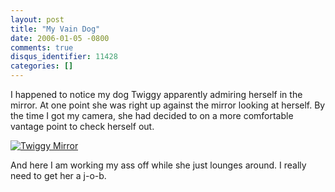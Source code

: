 ```yaml
---
layout: post
title: "My Vain Dog"
date: 2006-01-05 -0800
comments: true
disqus_identifier: 11428
categories: []
---
```

I happened to notice my dog Twiggy apparently admiring herself in the
mirror. At one point she was right up against the mirror looking at
herself. By the time I got my camera, she had decided to on a more
comfortable vantage point to check herself out.

[![Twiggy
Mirror](http://static.flickr.com/42/83103466_8b7ee25be2.jpg)](http://www.flickr.com/photos/haacked/83103466/ "Photo Sharing")

And here I am working my ass off while she just lounges around. I really
need to get her a j-o-b.

